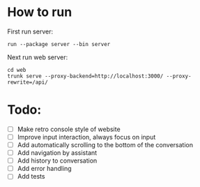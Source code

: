 # How to run
First run server:
```shell
run --package server --bin server
```

Next run web server:
```shell
cd web
trunk serve --proxy-backend=http://localhost:3000/ --proxy-rewrite=/api/
```

# Todo:
- [ ] Make retro console style of website
- [ ] Improve input interaction, always focus on input
- [ ] Add automatically scrolling to the bottom of the conversation
- [ ] Add navigation by assistant
- [ ] Add history to conversation
- [ ] Add error handling
- [ ] Add tests

